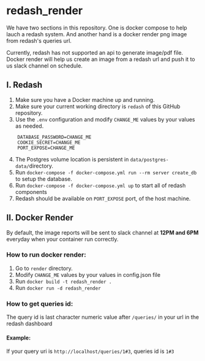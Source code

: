 # redash_render
We have two sections in this repository. One is docker compose to help lauch a redash system. And another hand is a docker render png image from redash's queries url.

Currently, redash has not supported an api to generate image/pdf file. Docker render will help us create an image from a redash url and push it to us slack channel on schedule.

## I. Redash
  1. Make sure you have a Docker machine up and running.
  2. Make sure your current working directory is `redash` of this GitHub repository.
  3. Use the `.env` configuration and modify `CHANGE_ME` values by your values as needed. 
  ```
      DATABASE_PASSWORD=CHANGE_ME
      COOKIE_SECRET=CHANGE_ME
      PORT_EXPOSE=CHANGE_ME
  ```
  4. The Postgres volume location is persistent in `data/postgres-data/`directory.
  5. Run `docker-compose -f docker-compose.yml run --rm server create_db` to setup the database.
  6. Run `docker-compose -f docker-compose.yml up` to start all of redash components
  7. Redash should be available on `PORT_EXPOSE` port, of the host machine.

## II. Docker Render
  
  By default, the image reports will be sent to slack channel at **12PM and 6PM** everyday when your container run correctly.
  ### How to run docker render:
  
   1. Go to `render` directory.
   2. Modify `CHANGE_ME` values by your values in config.json file
   3. Run `docker build -t redash_render .`
   3. Run `docker run -d redash_render`
   
  ### How to get queries id:
  The query id is last character numeric value after `/queries/` in your url in the redash dashboard
  
  #### Example:
  If your query uri is `http://localhost/queries/1#3`, queries id is `1#3`
